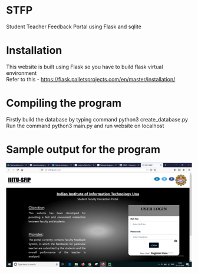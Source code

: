 # STFP
Student Teacher Feedback Portal using Flask and sqlite
# Installation 
This website is built using Flask so you have to build flask virtual environment</br>
Refer to this - https://flask.palletsprojects.com/en/master/installation/ </br>

# Compiling the program
Firstly build the database by typing command python3 create_database.py</br>
Run the command python3 main.py and run website on localhost</br>

# Sample output for the program
![showing files](images/Screenshot%20(88).png)
